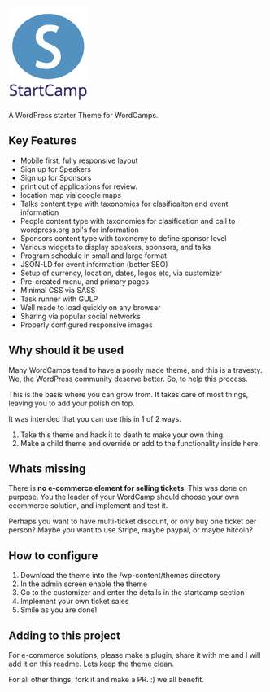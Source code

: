 ![alt text](https://raw.githubusercontent.com/andykillen/startcamp/master/images/startcamp.png "StartCamp")

A WordPress starter Theme for WordCamps.

## Key Features

- Mobile first, fully responsive layout
- Sign up for Speakers
- Sign up for Sponsors
- print out of applications for review.
- location map via google maps
- Talks content type with taxonomies for clasificaiton and event information
- People content type with taxonomies for clasification and call to wordpress.org api's for information
- Sponsors content type with taxonomy to define sponsor level
- Various widgets to display speakers, sponsors, and talks
- Program schedule in small and large format
- JSON-LD for event information (better SEO)
- Setup of currency, location, dates, logos etc, via customizer
- Pre-created menu, and primary pages
- Minimal CSS via SASS
- Task runner with GULP
- Well made to load quickly on any browser
- Sharing via popular social networks
- Properly configured responsive images

## Why should it be used

Many WordCamps tend to have a poorly made theme, and this is a travesty.  We, the WordPress community deserve better. 
So, to help this process.  

This is the basis where you can grow from.  It takes care of most things, leaving you to add your polish on top. 

It was intended that you can use this in 1 of 2 ways.  

1. Take this theme and hack it to death to make your own thing.  
2. Make a child theme and override or add to the functionality inside here. 

## Whats missing

There is **no e-commerce element for selling tickets**.  This was done on purpose.
You the leader of your WordCamp should choose your own ecommerce solution, and implement and test it.

Perhaps you want to have multi-ticket discount, or only buy one ticket per person? Maybe you want to use Stripe, 
maybe paypal, or maybe bitcoin? 

## How to configure

1. Download the theme into the /wp-content/themes directory
2. In the admin screen enable the theme
3. Go to the customizer and enter the details in the startcamp section
4. Implement your own ticket sales 
5. Smile as you are done!

## Adding to this project

For e-commerce solutions, please make a plugin, share it with me and I will add it on this readme. Lets keep the theme clean.

For all other things, fork it and make a PR.  :)  we all benefit.
